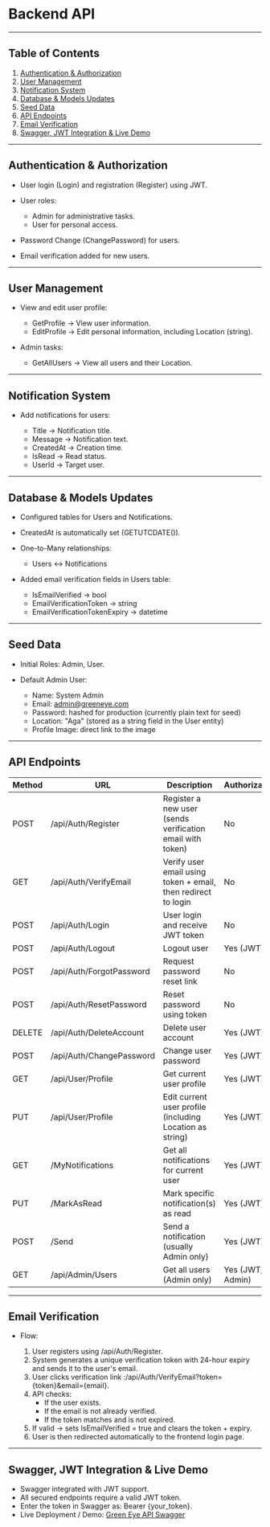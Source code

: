 # Backend API

---

## Table of Contents

1. [Authentication & Authorization](#authentication--authorization)
2. [User Management](#user-management)
3. [Notification System](#notification-system)
4. [Database & Models Updates](#database--models-updates)
5. [Seed Data](#seed-data)
6. [API Endpoints](#api-endpoints)
7. [Email Verification](#email-verification)
8. [Swagger, JWT Integration & Live Demo](#swagger-jwt-integration--live-demo)

---

## Authentication & Authorization

* User login (Login) and registration (Register) using JWT.
* User roles:

  * Admin for administrative tasks.
  * User for personal access.
* Password Change (ChangePassword) for users.
* Email verification added for new users.

---

## User Management

* View and edit user profile:

  * GetProfile → View user information.
  * EditProfile → Edit personal information, including Location (string).
* Admin tasks:

  * GetAllUsers → View all users and their Location.

---

## Notification System

* Add notifications for users:

  * Title → Notification title.
  * Message → Notification text.
  * CreatedAt → Creation time.
  * IsRead → Read status.
  * UserId → Target user.

---

## Database & Models Updates

* Configured tables for Users and Notifications.
* CreatedAt is automatically set (GETUTCDATE()).
* One-to-Many relationships:

  * Users ↔️ Notifications
* Added email verification fields in Users table:

  * IsEmailVerified → bool
  * EmailVerificationToken → string
  * EmailVerificationTokenExpiry → datetime

---

## Seed Data

* Initial Roles: Admin, User.
* Default Admin User:

  * Name: System Admin
  * Email: admin@greeneye.com
  * Password: hashed for production (currently plain text for seed)
  * Location: "Aga" (stored as a string field in the User entity)
  * Profile Image: direct link to the image

---

## API Endpoints

| Method | URL                      | Description                                                   | Authorization    |
| ------ | ------------------------ | --------------------------------------------------------      | ---------------- |
| POST   | /api/Auth/Register       | Register a new user (sends verification email with token)     | No               |
| GET    | /api/Auth/VerifyEmail    | Verify user email using token + email, then redirect to login | No               |
| POST   | /api/Auth/Login          | User login and receive JWT token                              | No               |
| POST   | /api/Auth/Logout         | Logout user                                                   | Yes (JWT)        |
| POST   | /api/Auth/ForgotPassword | Request password reset link                                   | No               |
| POST   | /api/Auth/ResetPassword  | Reset password using token                                    | No               |
| DELETE | /api/Auth/DeleteAccount  | Delete user account                                           | Yes (JWT)        |
| POST   | /api/Auth/ChangePassword | Change user password                                          | Yes (JWT)        |
| GET    | /api/User/Profile        | Get current user profile                                      | Yes (JWT)        |
| PUT    | /api/User/Profile        | Edit current user profile (including Location as string)      | Yes (JWT)        |
| GET    | /MyNotifications         | Get all notifications for current user                        | Yes (JWT)        |
| PUT    | /MarkAsRead              | Mark specific notification(s) as read                         | Yes (JWT)        |
| POST   | /Send                    | Send a notification (usually Admin only)                      | Yes (JWT)        |
| GET    | /api/Admin/Users         | Get all users (Admin only)                                    | Yes (JWT, Admin) |


---

## Email Verification

* Flow:

  1. User registers using /api/Auth/Register.
  2. System generates a unique verification token with 24-hour expiry and sends it to the user's email.
  3. User clicks verification link :/api/Auth/VerifyEmail?token={token}&email={email}.
  4. API checks:
     * If the user exists.
     * If the email is not already verified.
     * If the token matches and is not expired.
  5. If valid → sets IsEmailVerified = true and clears the token + expiry.
  6. User is then redirected automatically to the frontend login page.

---

## Swagger, JWT Integration & Live Demo

* Swagger integrated with JWT support.
* All secured endpoints require a valid JWT token.
* Enter the token in Swagger as: Bearer {your_token}.
* Live Deployment / Demo: [Green Eye API Swagger](https://greenfootprint.runasp.net/Swagger/index.html)

